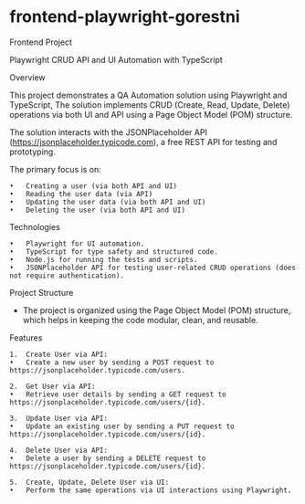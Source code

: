 # frontend-playwright-gorestni
Frontend Project


Playwright CRUD API and UI Automation with TypeScript

Overview

This project demonstrates a QA Automation solution using Playwright and TypeScript, The solution implements CRUD (Create, Read, Update, Delete) operations via both UI and API using a Page Object Model (POM) structure.

The solution interacts with the JSONPlaceholder API (https://jsonplaceholder.typicode.com), a free REST API for testing and prototyping.

The primary focus is on:

	•	Creating a user (via both API and UI)
	•	Reading the user data (via API)
	•	Updating the user data (via both API and UI)
	•	Deleting the user (via both API and UI)

Technologies

	•	Playwright for UI automation.
	•	TypeScript for type safety and structured code.
	•	Node.js for running the tests and scripts.
	•	JSONPlaceholder API for testing user-related CRUD operations (does not require authentication).

Project Structure

- The project is organized using the Page Object Model (POM) structure, which helps in keeping the code modular, clean, and reusable.

Features

	1.	Create User via API:
	•	Create a new user by sending a POST request to https://jsonplaceholder.typicode.com/users.
 
	2.	Get User via API:
	•	Retrieve user details by sending a GET request to https://jsonplaceholder.typicode.com/users/{id}.
 
	3.	Update User via API:
	•	Update an existing user by sending a PUT request to https://jsonplaceholder.typicode.com/users/{id}.
 
	4.	Delete User via API:
	•	Delete a user by sending a DELETE request to https://jsonplaceholder.typicode.com/users/{id}.
 
	5.	Create, Update, Delete User via UI:
	•	Perform the same operations via UI interactions using Playwright.
